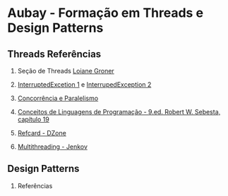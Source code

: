 # Aubay - Formação em Threads e Design Patterns
## Threads Referências
1. Seção de Threads [Loiane Groner](https://www.youtube.com/watch?v=v5l30QMKv6c&t=5s)

2. [InterruptedExcetion 1](https://www.javaspecialists.eu/archive/Issue056.html) e [InterrupedException 2](https://www.ibm.com/developerworks/java/library/j-jtp05236/index.html)

3. [Concorrência e Paralelismo](https://existentialtype.wordpress.com/2011/03/17/parallelism-is-not-concurrency/)

4. [Conceitos de Linguagens de Programação - 9.ed. Robert W. Sebesta, capítulo 19](https://www.amazon.com.br/Livros-Robert-W-Sebesta/s?rh=n%3A6740748011%2Cp_27%3ARobert+W.+Sebesta)

5. [Refcard - DZone](https://dzone.com/refcardz/core-java-concurrency?chapter=1)

6. [Multithreading - Jenkov](http://tutorials.jenkov.com/java-concurrency/index.html)

## Design Patterns
1. Referências